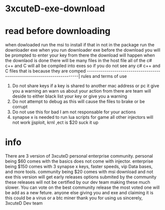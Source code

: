 # 3xcuteD-exe-download
# read before downloading 
when dowloaded run the msi to install if that in not in the package run the downloader exe
when you run downloader exe before the download you will be prompted to enter your key
from there the download will happen
when the downlaod is done there will be many files in the host file 
all of the c# c++ and C will all be compiled into exes 
so if you do not see any c# c++ and C files that is because they are comped
--------------------------------------------------------------------------|
rules and terms of use 
1. Do not share keys if a key is shared to another mac address or pc it give you a warning an warn us about your action 
from there are team will deside to either black list your key or give you a warning 
2. Do not attempt to debug as this will cause the files to brake or be corrupt
3.  Do not use this for bad I am not responsable for your actions 
4.  synapse x is needed to run lua scripts for game all other injectors will not work jjsploit, krnl ,ect is $20 suck it up
# info 
There are 3 version of 3xcuteD personal enterprise community. personal being $60 comes with the basics does not come with injector. enterprise being $150
comes with  3 synapse x keys, faster speeds, vip Data bases, and more tools. community being $20 comes with msi download and not exe this version will get 
early releases options submited by the community these releases will not be certified by our dev team making these much slower. You can vote on the best community release the most voted one will be add as a new feture.
anyone else giving you and exe and claiming it is this could be a virus or a btc miner
thank you for using us
sincerely,
3xcuteD Dev team
